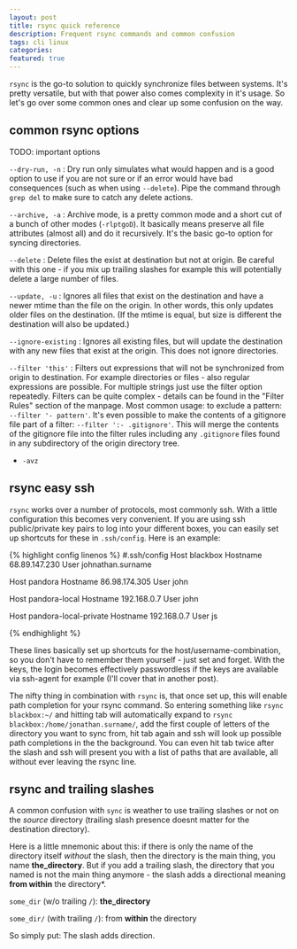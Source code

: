 ```yaml
---
layout: post
title: rsync quick reference
description: Frequent rsync commands and common confusion
tags: cli linux
categories: 
featured: true
---
```

`rsync` is the go-to solution to quickly synchronize files between systems. It's pretty versatile, but with that power also comes complexity in it's usage. So let's go over some common ones and clear up some confusion on the way.

## common rsync options

TODO: important options


`--dry-run, -n`
: Dry run only simulates what would happen and is a good option to use if you are not sure or if an error would have bad consequences (such as when using `--delete`). Pipe the command through `grep del` to make sure to catch any delete actions.

`--archive, -a`
: Archive mode, is a pretty common mode and a short cut of a bunch of other modes (`-rlptgoD`). It basically means preserve all file attributes (almost all) and do it recursively. It's the basic go-to option for syncing directories.

`--delete`
: Delete files the exist at destination but not at origin. Be careful with this one - if you mix up trailing slashes for example this will potentially delete a large number of files.

`--update, -u`
: Ignores all files that exist on the destination and have a newer mtime than the file on the origin. In other words, this only updates older files on the destination. (If the mtime is equal, but size is different the destination will also be updated.)

`--ignore-existing`
: Ignores all existing files, but will update the destination with any new files that exist at the origin. This does not ignore directories.

`--filter 'this'`
: Filters out expressions that will not be synchronized from origin to destination. For example directories or files - also regular expressions are possible. For multiple strings just use the filter option repeatedly. Filters can be quite complex - details can be found in the "Filter Rules" section of the manpage. Most common usage: to exclude a pattern: `--filter '- pattern'`. It's even possible to make the contents of a gitignore file part of a filter: `--filter ':- .gitignore'`. This will merge the contents of the gitignore file into the filter rules including any `.gitignore` files found in any subdirectory of the origin directory tree.

+ `-avz`

## rsync easy ssh

`rsync` works over a number of protocols, most commonly ssh. With a little configuration this becomes very convenient. If you are using ssh public/private key pairs to log into your different boxes, you can easily set up shortcuts for these in `.ssh/config`. Here is an example:

{% highlight config linenos %}
#.ssh/config
Host blackbox
        Hostname 68.89.147.230
        User johnathan.surname

Host pandora
        Hostname 86.98.174.305
        User john

Host pandora-local
        Hostname 192.168.0.7
        User john

Host pandora-local-private
        Hostname 192.168.0.7
        User js

{% endhighlight %}

These lines basically set up shortcuts for the host/username-combination, so you don't have to remember them yourself - just set and forget. With the keys, the login becomes effectively passwordless if the keys are available via ssh-agent for example (I'll cover that in another post).

The nifty thing in combination with `rsync` is, that once set up, this will enable path completion for your rsync command. So entering something like `rsync blackbox:~/` and hitting tab will automatically expand to `rsync blackbox:/home/jonathan.surname/`, add the first couple of letters of the directory you want to sync from, hit tab again and ssh will look up possible path completions in the the background. You can even hit tab twice after the slash and ssh will present you with a list of paths that are available, all without ever leaving the rsync line.

## rsync and trailing slashes

A common confusion with `sync` is weather to use trailing slashes or not on the *source* directory (trailing slash presence doesnt matter for the destination directory).

Here is a little mnemonic about this: if there is only the name of the directory itself *without* the slash, then the directory is the main thing, you name **the_directory**. But if you add a trailing slash, the directory that you named is not the main thing anymore - the slash adds a directional meaning **from within** the directory*.

`some_dir` (w/o trailing `/`): **the_directory**

`some_dir/` (with trailing `/`): from **within** the directory

So simply put: The slash adds direction.
